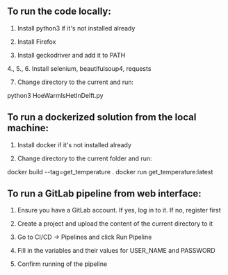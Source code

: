 ## To run the code locally:

1. Install python3 if it's not installed already

2. Install Firefox

3. Install geckodriver and add it to PATH

  4., 5., 6. Install selenium, beautifulsoup4, requests

7. Change directory to the current and run:

python3 HoeWarmIsHetInDelft.py


## To run a dockerized solution from the local machine:

1. Install docker if it's not installed already

2. Change directory to the current folder and run:

docker build --tag=get_temperature .
docker run get_temperature:latest


## To run a GitLab pipeline from web interface:

1. Ensure you have a GitLab account. If yes, log in to it. If no, register first

2. Create a project and upload the content of the current directory to it

3. Go to CI/CD -> Pipelines and click Run Pipeline

4. Fill in the variables and their values for USER_NAME and PASSWORD

5. Confirm running of the pipeline
